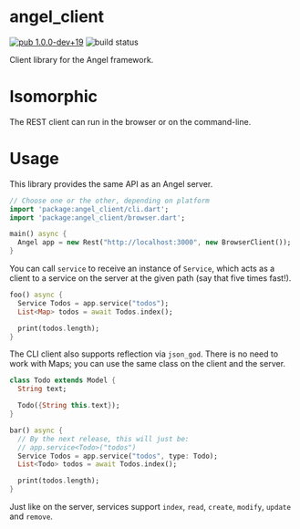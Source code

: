# angel_client

[![pub 1.0.0-dev+19](https://img.shields.io/badge/pub-1.0.0--dev+19-red.svg)](https://pub.dartlang.org/packages/angel_client)
![build status](https://travis-ci.org/angel-dart/client.svg)

Client library for the Angel framework.

# Isomorphic
The REST client can run in the browser or on the command-line.

# Usage
This library provides the same API as an Angel server.

```dart
// Choose one or the other, depending on platform
import 'package:angel_client/cli.dart';
import 'package:angel_client/browser.dart';

main() async {
  Angel app = new Rest("http://localhost:3000", new BrowserClient());
}
```

You can call `service` to receive an instance of `Service`, which acts as a client to a
service on the server at the given path (say that five times fast!).

```dart
foo() async {
  Service Todos = app.service("todos");
  List<Map> todos = await Todos.index();

  print(todos.length);
}
```

The CLI client also supports reflection via `json_god`. There is no need to work with Maps;
you can use the same class on the client and the server.

```dart
class Todo extends Model {
  String text;

  Todo({String this.text});
}

bar() async {
  // By the next release, this will just be:
  // app.service<Todo>("todos")
  Service Todos = app.service("todos", type: Todo);
  List<Todo> todos = await Todos.index();

  print(todos.length);
}
```

Just like on the server, services support `index`, `read`, `create`, `modify`, `update` and
`remove`.
